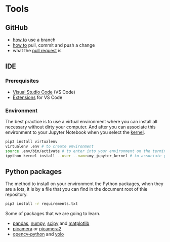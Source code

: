 # Tools

## GitHub

* [how to](https://docs.github.com/en/pull-requests/collaborating-with-pull-requests/proposing-changes-to-your-work-with-pull-requests/about-branches) use a branch
* [how to](https://docs.github.com/en/get-started/using-git/about-git) pull, commit and push a change
* what the [pull request](https://docs.github.com/en/pull-requests/collaborating-with-pull-requests/proposing-changes-to-your-work-with-pull-requests/about-pull-requests) is

## IDE

### Prerequisites

* [Visual Studio Code](https://code.visualstudio.com/) (VS Code)
* [Extensions](https://code.visualstudio.com/docs/datascience/data-science-tutorial) for VS Code

### Environment

The best practice is to use a virtual environment where you can install all necessary without dirty your computer. And after you can associate this environment to your Jupyter Notebook when you select the [kernel](https://code.visualstudio.com/docs/datascience/jupyter-notebooks#_create-or-open-a-jupyter-notebook).

```sh
pip3 install virtualenv
virtualenv .env # to create environment
source .env/bin/activate # to enter into your environment on the terminal 
ipython kernel install --user --name=my_jupyter_kernel # to associate your environment with the name my_jupyter_kernel that you have to use on VS Code like your Jupyter Kernel
```

## Python packages

The method to install on your environment the Python packages, when they are a lots, it is by a file that you can find in the document root of thie repository.

```sh
pip3 install -r requirements.txt
```

Some of packages that we are going to learn.

* [pandas](https://pypi.org/project/pandas/), [numpy](https://pypi.org/project/numpy/), [scipy](https://pypi.org/project/scipy/) and [matplotlib](https://pypi.org/project/matplotlib/)
* [picamera](https://pypi.org/project/picamera/) or [picamera2](https://pypi.org/project/picamera2/)
* [opencv-python](https://pypi.org/project/opencv-python/) and [yolo](https://pypi.org/project/yolov5/)
